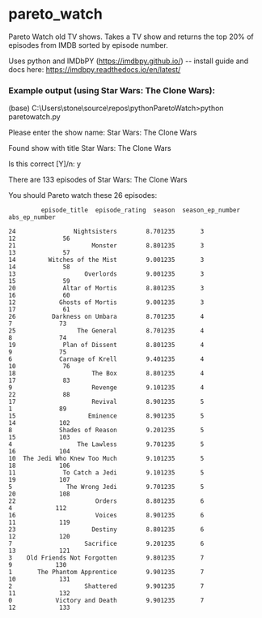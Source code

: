 # pareto_watch
Pareto Watch old TV shows. Takes a TV show and returns the top 20% of episodes from IMDB sorted by episode number.

Uses python and IMDbPY (https://imdbpy.github.io/) -- install guide and docs here: https://imdbpy.readthedocs.io/en/latest/

### Example output (using Star Wars: The Clone Wars):

(base) C:\Users\stone\source\repos\pythonParetoWatch>python paretowatch.py

Please enter the show name: Star Wars: The Clone Wars

Found show with title Star Wars: The Clone Wars

Is this correct [Y]/n: y

There are 133 episodes of Star Wars: The Clone Wars

You should Pareto watch these 26 episodes:

			 episode_title 	episode_rating  season  season_ep_number  abs_ep_number

	24                Nightsisters        8.701235       3                12             56
	21                     Monster        8.801235       3                13             57
	14         Witches of the Mist        9.001235       3                14             58
	13                   Overlords        9.001235       3                15             59
	20             Altar of Mortis        8.801235       3                16             60
	12            Ghosts of Mortis        9.001235       3                17             61
	26          Darkness on Umbara        8.701235       4                 7             73
	25                 The General        8.701235       4                 8             74
	19             Plan of Dissent        8.801235       4                 9             75
	6             Carnage of Krell        9.401235       4                10             76
	18                     The Box        8.801235       4                17             83
	9                      Revenge        9.101235       4                22             88
	17                     Revival        8.901235       5                 1             89
	15                    Eminence        8.901235       5                14            102
	8             Shades of Reason        9.201235       5                15            103
	4                  The Lawless        9.701235       5                16            104
	10  The Jedi Who Knew Too Much        9.101235       5                18            106
	11             To Catch a Jedi        9.101235       5                19            107
	5               The Wrong Jedi        9.701235       5                20            108
	22                      Orders        8.801235       6                 4            112
	16                      Voices        8.901235       6                11            119
	23                     Destiny        8.801235       6                12            120
	7                    Sacrifice        9.201235       6                13            121
	3    Old Friends Not Forgotten        9.801235       7                 9            130
	1       The Phantom Apprentice        9.901235       7                10            131
	2                    Shattered        9.901235       7                11            132
	0            Victory and Death        9.901235       7                12            133
